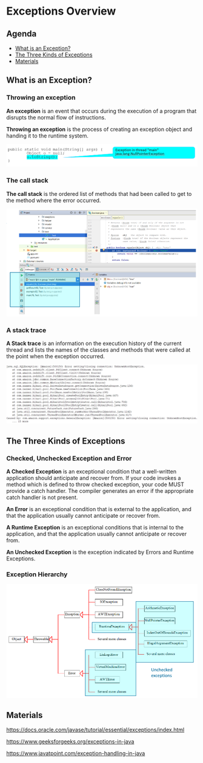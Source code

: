 # Exceptions Overview

## Agenda
+ [What is an Exception?](#what-is-an-exception)
+ [The Three Kinds of Exceptions](#the-three-kinds-of-exceptions)
+ [Materials](#materials)

## <a id="what-is-an-exception"></a> What is an Exception? 
### Throwing an exception
**An exception** is an event that occurs during the execution of a program that disrupts the normal flow of instructions.

**Throwing an exception** is the process of creating an exception object and handing it to the runtime system.

![image](./media/ExceptionExample.png)

### The call stack
**The call stack** is the ordered list of methods that had been called to get to the method where the error occurred.

![image](./media/CallStack.png)

### A stack trace
**A Stack trace** is an information on the execution history of the current thread and lists the names of the classes and methods that were called at the point when the exception occurred.

![image](./media/StackTrace.png)

##  <a id="the-three-kinds-of-exceptions"></a> The Three Kinds of Exceptions
### Checked, Unchecked Exception and Error
**A Checked Exception** is an exceptional condition that a well-written application should anticipate and recover from. If your code invokes a method which is defined to throw checked exception, your code MUST provide a catch handler. The compiler generates an error if the appropriate catch handler is not present.

**An Error** is an exceptional condition that is external to the application, and that the application usually cannot anticipate or recover from.

**A Runtime Exception** is an exceptional conditions that is internal to the application, and that the application usually cannot anticipate or recover from.

**An Unchecked Exception** is the exception indicated by Errors and Runtime Exceptions.

### Exception Hierarchy

![image](./media/Hierarchy.png)

## <a id="materials"></a> Materials
https://docs.oracle.com/javase/tutorial/essential/exceptions/index.html

https://www.geeksforgeeks.org/exceptions-in-java

https://www.javatpoint.com/exception-handling-in-java